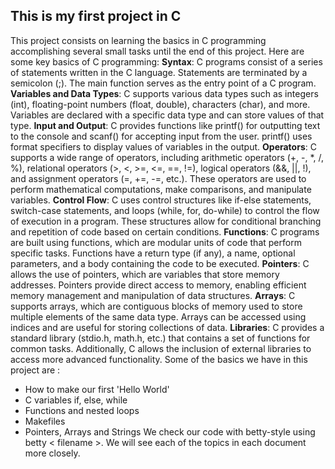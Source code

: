 ## This is my first project in C
This project consists on learning the basics in C programming accomplishing several small tasks until the end of this project.
Here are some key basics of C programming:
**Syntax**: C programs consist of a series of statements written in the C language. Statements are terminated by a semicolon (;). The main function serves as the entry point of a C program.
**Variables and Data Types**: C supports various data types such as integers (int), floating-point numbers (float, double), characters (char), and more. Variables are declared with a specific data type and can store values of that type.
**Input and Output**: C provides functions like printf() for outputting text to the console and scanf() for accepting input from the user. printf() uses format specifiers to display values of variables in the output.
**Operators**: C supports a wide range of operators, including arithmetic operators (+, -, *, /, %), relational operators (>, <, >=, <=, ==, !=), logical operators (&&, ||, !), and assignment operators (=, +=, -=, etc.). These operators are used to perform mathematical computations, make comparisons, and manipulate variables.
**Control Flow**: C uses control structures like if-else statements, switch-case statements, and loops (while, for, do-while) to control the flow of execution in a program. These structures allow for conditional branching and repetition of code based on certain conditions.
**Functions**: C programs are built using functions, which are modular units of code that perform specific tasks. Functions have a return type (if any), a name, optional parameters, and a body containing the code to be executed.
**Pointers**: C allows the use of pointers, which are variables that store memory addresses. Pointers provide direct access to memory, enabling efficient memory management and manipulation of data structures.
**Arrays**: C supports arrays, which are contiguous blocks of memory used to store multiple elements of the same data type. Arrays can be accessed using indices and are useful for storing collections of data.
**Libraries**: C provides a standard library (stdio.h, math.h, etc.) that contains a set of functions for common tasks. Additionally, C allows the inclusion of external libraries to access more advanced functionality.
Some of the basics we have in this project are :
* How to make our first 'Hello World'
* C variables if, else, while
* Functions and nested loops
* Makefiles
* Pointers, Arrays and Strings
We check our code with betty-style using betty < filename >.
We will see each of the topics in each document more closely.

